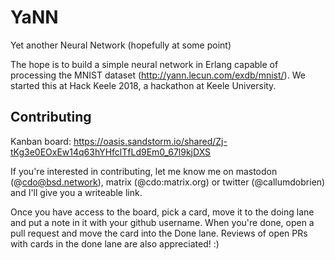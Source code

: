 # YaNN

Yet another Neural Network (hopefully at some point)

The hope is to build a simple neural network in Erlang capable of processing
the MNIST dataset (http://yann.lecun.com/exdb/mnist/). We started this at
Hack Keele 2018, a hackathon at Keele University.

## Contributing

Kanban board:
https://oasis.sandstorm.io/shared/Zj-tKg3e0EOxEw14q63hYHfclTfLd9Em0_67l9kjDXS

If you're interested in contributing, let me know me on mastodon
(@cdo@bsd.network), matrix (@cdo:matrix.org) or twitter (@callumdobrien)
and I'll give you a writeable link.

Once you have access to the board, pick a card, move it to the doing
lane and put a note in it with your github username. When you're done, open a
pull request and move the card into the Done lane. Reviews of open PRs with
cards in the done lane are also appreciated! :)

